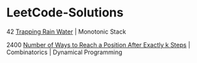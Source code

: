 # LeetCode-Solutions
42 [Trapping Rain Water](https://github.com/FlyawayTester84/LeetCode-Solutions/blob/main/42.md) | Monotonic Stack

2400 [Number of Ways to Reach a Position After Exactly k Steps](https://github.com/FlyawayTester84/LeetCode-Solutions/blob/main/42400.md) | Combinatorics | Dynamical Programming
